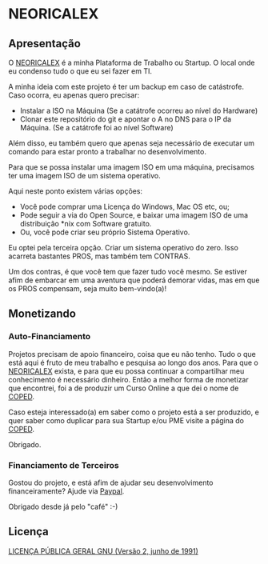 # NEORICALEX

## Apresentação

O [NEORICALEX](https://neoricalex.com.br) é a minha Plataforma de Trabalho ou Startup. O local onde eu condenso tudo o que eu sei fazer em TI.

A minha ideia com este projeto é ter um backup em caso de catástrofe. Caso ocorra, eu apenas quero precisar:

* Instalar a ISO na Máquina (Se a catátrofe ocorreu ao nível do Hardware)
* Clonar este repositório do git e apontar o A no DNS para o IP da Máquina. (Se a catátrofe foi ao nível Software)

Além disso, eu também quero que apenas seja necessário de executar um comando para estar pronto a trabalhar no desenvolvimento.

Para que se possa instalar uma imagem ISO em uma máquina, precisamos ter uma imagem ISO de um sistema operativo.

Aqui neste ponto existem várias opções:

* Você pode comprar uma Licença do Windows, Mac OS etc, ou;
* Pode seguir a via do Open Source, e baixar uma imagem ISO de uma distribuição *nix com Software gratuito.
* Ou, você pode criar seu próprio Sistema Operativo.

Eu optei pela terceira opção. Criar um sistema operativo do zero. Isso acarreta bastantes PROS, mas também tem CONTRAS.

Um dos contras, é que você tem que fazer tudo você mesmo. Se estiver afim de embarcar em uma aventura que poderá demorar vidas, mas em que os PROS compensam, seja muito bem-vindo(a)!

## Monetizando

### Auto-Financiamento

Projetos precisam de apoio financeiro, coisa que eu não tenho. Tudo o que está aqui é fruto de meu trabalho e pesquisa ao longo dos anos. Para que o [NEORICALEX](https://neoricalex.com.br/) exista, e para que eu possa continuar a compartilhar meu conhecimento é necessário dinheiro. Então a melhor forma de monetizar que encontrei, foi a de produzir um Curso Online a que dei o nome de [COPED](coped/README.md).

Caso esteja interessado(a) em saber como o projeto está a ser produzido, e quer saber como duplicar para sua Startup e/ou PME visite a página do [COPED](https://neoricalex.com.br/courses/coped/).

Obrigado.

### Financiamento de Terceiros

Gostou do projeto, e está afim de ajudar seu desenvolvimento financeiramente?
Ajude via [Paypal](https://www.paypal.me/AleexFL).

Obrigado desde já pelo "café" :-)

## Licença

[LICENÇA PÚBLICA GERAL GNU (Versão 2, junho de 1991)](./LICENSE)
